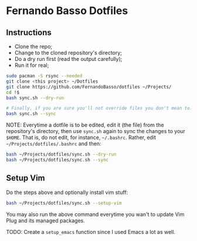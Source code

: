 # Fernando Basso Dotfiles

## Instructions

- Clone the repo;
- Change to the cloned repository's directory;
- Do a dry run first (read the output carefully);
- Run it for real;

```bash
sudo pacman -S rsync --needed
git clone <this project> ~/Dotfiles
git clone https://github.com/FernandoBasso/dotfiles ~/Projects/
cd !$
bash sync.sh --dry-run

# Finally, if you are sure you'll not override files you don't mean to:
bash sync.sh --sync
```

NOTE: Everytime a dotfile is to be edited, edit it (the file) from the repository's directory, then use `sync.sh` again to sync the changes to your `$HOME`. That is, do not edit, for instance, `~/.bashrc`. Rather, edit `~/Projects/dotfiles/.bashrc` and then:

```bash
bash ~/Projects/dotfiles/sync.sh --dry-run
bash ~/Projects/dotfiles/sync.sh --sync
```

## Setup Vim

Do the steps above and optionally install vim stuff:

```bash
bash ~/Projects/dotfiles/sync.sh --setup-vim
```

You may also run the above command everytime you wan't to update Vim Plug and its managed packages.

TODO: Create a `setup_emacs` function since I used Emacs a lot as well.


